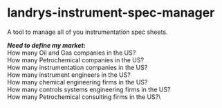 # landrys-instrument-spec-manager
A tool to manage all of you instrumentation spec sheets.

_**Need to define my market:**_\
How many Oil and Gas companies in the US?\
How many Petrochemical companies in the US?\
How many instrumentation companies in the US?\
How many instrument engineers in the US?\
How many chemical engineering firms in the US?\
How many controls systems engineering firms in the US?\
How many Petrochemical consulting firms in the US?\
